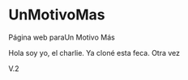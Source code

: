 ﻿# UnMotivoMas
Página web paraUn Motivo Más

Hola soy yo, el charlie. Ya cloné esta feca. 
Otra vez

V.2

